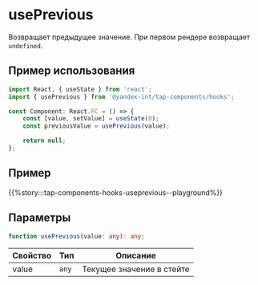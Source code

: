 # usePrevious

Возвращает предыдущее значение. При первом рендере возвращает `undefined`.

## Пример использования

```typescript jsx
import React, { useState } from 'react';
import { usePrevious } from '@yandex-int/tap-components/hooks';

const Component: React.FC = () => {
    const [value, setValue] = useState(0);
    const previousValue = usePrevious(value);

    return null;
};
```

## Пример

{{%story:::tap-components-hooks-useprevious--playground%}}

## Параметры

```typescript jsx
function usePrevious(value: any): any;
```

| Свойство | Тип   | Описание                  |
| -------- | ----- | ------------------------- |
| value    | `any` | Текущее значение в стейте |

